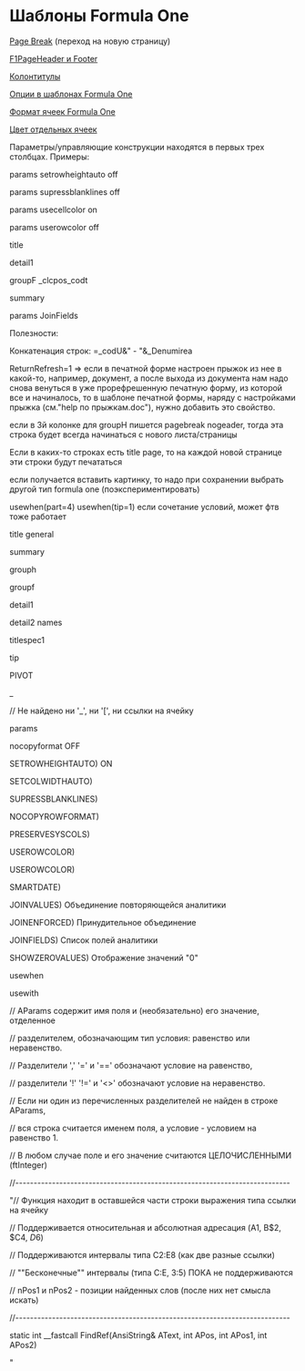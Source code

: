 # Шаблоны Formula One

[Page Break](page-break.md) \(переход на новую страницу\)

[F1PageHeader и Footer](f1pageheader-i-footer.md)

[Колонтитулы](kolontituly.md)

[Опции в шаблонах Formula One](opcii-v-shablonakh-formula-one.md)

[Формат ячеек Formula One](format-yacheek-formula-one.md)

[Цвет отдельных ячеек](cvet-otdelnykh-yacheek.md)

Параметры/управляющие конструкции находятся в первых трех столбцах. Примеры:

params setrowheightauto off

params supressblanklines off

params usecellcolor on

params userowcolor off

title

detail1

groupF \_clcpos\_codt

summary

params JoinFields

Полезности:

Конкатенация строк: =\_codU&" - "&\_Denumirea

ReturnRefresh=1 =&gt; если в печатной форме настроен прыжок из нее в какой-то, например, документ, а после выхода из документа нам надо снова венуться в уже прорефрешенную печатную форму, из которой все и начиналось, то в шаблоне печатной формы, наряду с настройками прыжка \(см."help по прыжкам.doc"\), нужно добавить это свойство.

если в 3й колонке для groupH пишется pagebreak nogeader, тогда эта строка будет всегда начинаться с нового листа/страницы

Если в каких-то строках есть title page, то на каждой новой странице эти строки будут печататься

если получается вставить картинку, то надо при сохранении выбрать другой тип formula one \(поэкспериментировать\)

usewhen\(part=4\) usewhen\(tip=1\) если сочетание условий, может фтв тоже работает

title general

summary

grouph

groupf

detail1

detail2 names

titlespec1

tip

PIVOT

\_

// Не найдено ни '\_', ни '\[', ни ссылки на ячейку

params

nocopyformat OFF

SETROWHEIGHTAUTO\) ON

SETCOLWIDTHAUTO\)

SUPRESSBLANKLINES\)

NOCOPYROWFORMAT\)

PRESERVESYSCOLS\)

USEROWCOLOR\)

USEROWCOLOR\)

SMARTDATE\)

JOINVALUES\) Объединение повторяющейся аналитики

JOINENFORCED\) Принудительное объединение

JOINFIELDS\) Список полей аналитики

SHOWZEROVALUES\) Отображение значений "0"

usewhen

usewith

// AParams содержит имя поля и \(необязательно\) его значение, отделенное

// разделителем, обозначающим тип условия: равенство или неравенство.

// Разделители ',' '=' и '==' обозначают условие на равенство,

// разделители '!' '!=' и '&lt;&gt;' обозначают условие на неравенство.

// Если ни один из перечисленных разделителей не найден в строке AParams,

// вся строка считается именем поля, а условие - условием на равенство 1.

// В любом случае поле и его значение считаются ЦЕЛОЧИСЛЕННЫМИ \(ftInteger\)

//---------------------------------------------------------------------------

"// Функция находит в оставшейся части строки выражения типа ссылки на ячейку

// Поддерживается относительная и абсолютная адресация \(A1, B$2, $C4, $D$6\)

// Поддерживаются интервалы типа C2:E8 \(как две разные ссылки\)

// ""Бесконечные"" интервалы \(типа C:E, 3:5\) ПОКА не поддерживаются

// nPos1 и nPos2 - позиции найденных слов \(после них нет смысла искать\)

//---------------------------------------------------------------------------

static int \_\_fastcall FindRef\(AnsiString& AText, int APos, int APos1, int APos2\)

"

